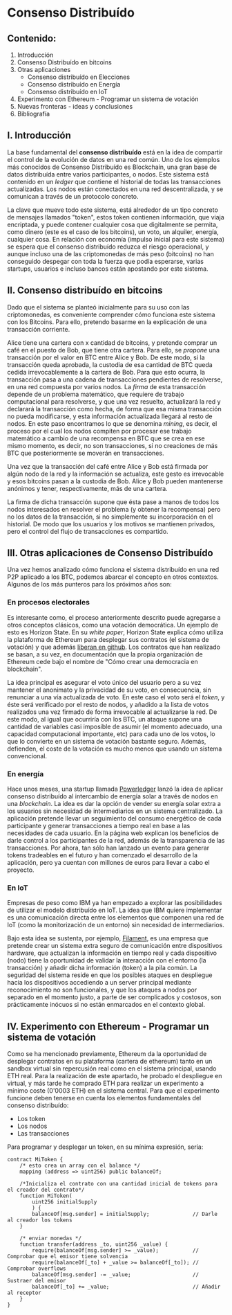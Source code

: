 # Consenso Distribuído

## Contenido:

 1. Introducción
 2. Consenso Distribuído en bitcoins
 3. Otras aplicaciones
      - Consenso distribuído en Elecciones
      - Consenso distribuído en Energía
      - Consenso distribuído en IoT
 4. Experimento con Ethereum - Programar un sistema de votación
 5. Nuevas fronteras - ideas y conclusiones
 6. Bibliografía

## I. Introducción

La base fundamental del **consenso distribuído** está en la idea de compartir el control de la evolución de datos en una red común. Uno de los ejemplos más conocidos de Consenso Distribuído es Blockchain, una gran base de datos distribuída entre varios participantes, o nodos. Este sistema está contenido en un _ledger_ que contiene el historial de todas las transacciones actualizadas. Los nodos están conectados en una red descentralizada, y se comunican a través de un protocolo concreto.

La clave que mueve todo este sistema, está alrededor de un tipo concreto de mensajes llamados "token", estos token contienen información, que viaja encriptada, y puede contener cualquier cosa que digitalmente se permita, como dinero (este es el caso de los bitcoins), un voto, un alquiler, energía, cualquier cosa. En relación con economía (impulso inicial para este sistema) se espera que el consenso distribuído reduzca el riesgo operacional, y aunque incluso una de las criptomonedas de más peso (bitcoins) no han conseguido despegar con toda la fuerza que podía esperarse, varias startups, usuarios e incluso bancos están apostando por este sistema.

## II. Consenso distribuído en bitcoins

Dado que el sistema se planteó inicialmente para su uso con las criptomonedas, es conveniente comprender cómo funciona este sistema con los Bitcoins. Para ello, pretendo basarme en la explicación de una transacción corriente.

Alice tiene una cartera con x cantidad de bitcoins, y pretende comprar un café en el puesto de Bob, que tiene otra cartera. Para ello, se _propone_ una transacción por el valor en BTC entre Alice y Bob. De este modo, si la transacción queda aprobada, la custodia de esa cantidad de BTC queda cedida irrevocablemente a la cartera de Bob. Para que esto ocurra, la transacción pasa a una cadena de transacciones pendientes de resolverse, en una red compuesta por varios nodos. La _firma_ de esta transacción depende de un problema matemático, que requiere de trabajo computacional para resolverse, y que una vez resuelto, actualizará la red y declarará la transacción como hecha, de forma que esa misma transacción no pueda modificarse, y esta información actualizada llegará al resto de nodos. En este paso encontramos lo que se denomina _mining_, es decir, el proceso por el cual los nodos compiten por procesar ese trabajo matemático a cambio de una recompensa en BTC que se crea en ese mismo momento, es decir, no son transacciones, si no creaciones de más BTC que posteriormente se moverán en transacciones.

Una vez que la transacción del café entre Alice y Bob está firmada por algún nodo de la red y la información se actualiza, este gesto es irrevocable y esos bitcoins pasan a la custodia de Bob. Alice y Bob pueden mantenerse anónimos y tener, respectivamente, más de una cartera.

La firma de dicha transacción supone que ésta pase a manos de todos los nodos interesados en resolver el problema (y obtener la recompensa) pero no los datos de la transacción, si no simplemente su incorporación en el historial. De modo que los usuarios y los motivos se mantienen privados, pero el control del flujo de transacciones es compartido.

## III. Otras aplicaciones de Consenso Distribuído

Una vez hemos analizado cómo funciona el sistema distribuído en una red P2P aplicado a los BTC, podemos abarcar el concepto en otros contextos. Algunos de los más punteros para los próximos años son:

### En procesos electorales

Es interesante como, el proceso anteriormente descrito puede agregarse a otros conceptos clásicos, como una votación democrática. Un ejemplo de esto es Horizon State. En su _white paper_, Horizon State explica cómo utiliza la plataforma de Ethereum para desplegar sus contratos (el sistema de votación) y que además [liberan en github](). Los contratos que han realizado se basan, a su vez, en documentación que la propia organización de Ethereum cede bajo el nombre de "Cómo crear una democracia en blockchain".

La idea principal es asegurar el voto único del usuario pero a su vez mantener el anonimato y la privacidad de su voto, en consecuencia, sin renunciar a una vía actualizada de voto. En este caso el voto será el _token_, y éste será verificado por el resto de nodos, y añadido a la lista de votos realizados una vez firmado de forma irrevocable al actualizarse la red. De este modo, al igual que ocurriría con los BTC, un ataque supone una cantidad de variables casi imposible de asumir (el momento adecuado, una capacidad computacional importante, etc) para cada uno de los votos, lo que lo convierte en un sistema de votación bastante seguro. Además, defienden, el coste de la votación es mucho menos que usando un sistema convencional.   

### En energía

Hace unos meses, una startup llamada [Powerledger](https://tge.powerledger.io) lanzó la idea de aplicar consenso distribuído al intercambio de energía solar a través de nodos en una _blockchain_. La idea es dar la opción de vender su energía solar extra a los usuarios sin necesidad de intermediarios en un sistema centralizado. La aplicación pretende llevar un seguimiento del consumo energético de cada participante y generar transacciones a tiempo real en base a las necesidades de cada usuario. En la página web explican los beneficios de darle control a los participantes de la red, además de la transparencia de las transacciones. Por ahora, tan sólo han lanzado un evento para generar tokens tradeables en el futuro y han comenzado el desarrollo de la aplicación, pero ya cuentan con millones de euros para llevar a cabo el proyecto.

### En IoT

Empresas de peso como IBM ya han empezado a explorar las posibilidades de utilizar el modelo distribuído en IoT. La idea que IBM quiere implementar es una comunicación directa entre los elementos que componen una red de IoT (como la monitorización de un entorno) sin necesidad de intermediarios.

Bajo esta idea se sustenta, por ejemplo, [Filament](https://filament.com), es una empresa que pretende crear un sistema extra seguro de comunicación entre dispositivos hardware, que actualizan la información en tiempo real y cada dispositivo (nodo) tiene la oportunidad de validar la interacción con el entorno (la transacción) y añadir dicha información (token) a la pila común. La seguridad del sistema reside en que los posibles ataques en despliegue hacia los dispositivos accediendo a un server principal mediante reconocimiento no son funcionales, y que los ataques a nodos por separado en el momento justo, a parte de ser complicados y costosos, son prácticamente inócuos si no están enmarcados en el contexto global.

## IV.  Experimento con Ethereum - Programar un sistema de votación

Como se ha mencionado previamente, Ethereum da la oportunidad de desplegar contratos en su plataforma (cartera de ethereum) tanto en un sandbox virtual sin repercusión real como en el sistema principal, usando ETH real. Para la realización de este apartado, he probado el despliegue en virtual, y más tarde he comprado ETH para realizar un experimento a mínimo coste (0'0003 ETH) en el sistema central. Para que el experimento funcione deben tenerse en cuenta los elementos fundamentales del consenso distribuído:

- Los token
- Los nodos
- Las transacciones

Para programar y desplegar un token, en su mínima expresión, sería:

```
contract MiToken {
    /* esto crea un array con el balance */
    mapping (address => uint256) public balanceOf;

    /*Inicializa el contrato con una cantidad inicial de tokens para el creador del contrato*/
    function MiToken(
        uint256 initialSupply
        ) {
        balanceOf[msg.sender] = initialSupply;              // Darle al creador los tokens
    }

    /* enviar monedas */
    function transfer(address _to, uint256 _value) {
        require(balanceOf[msg.sender] >= _value);           // Comprobar que el emisor tiene solvencia
        require(balanceOf[_to] + _value >= balanceOf[_to]); // Comprobar overflows
        balanceOf[msg.sender] -= _value;                    // Sustraer del emisor
        balanceOf[_to] += _value;                           // Añadir al receptor
    }
}
```
